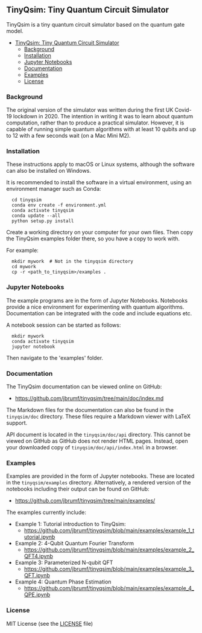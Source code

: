 ## TinyQsim: Tiny Quantum Circuit Simulator

TinyQsim is a tiny quantum circuit simulator based on the quantum gate model.

<!-- TOC -->

- [TinyQsim: Tiny Quantum Circuit Simulator](#tinyqsim-tiny-quantum-circuit-simulator)
  - [Background](#background)
  - [Installation](#installation)
  - [Jupyter Notebooks](#jupyter-notebooks)
  - [Documentation](#documentation)
  - [Examples](#examples)
  - [License](#license)

<!-- TOC -->

### Background

The original version of the simulator was written during the first UK Covid-19 lockdown in 2020. The intention in writing it was to learn about quantum computation, rather than to produce a practical simulator. However, it is capable of running simple quantum algorithms with at least 10 qubits and up to 12 with a few seconds wait (on a Mac Mini M2).

### Installation

These instructions apply to macOS or Linux systems, although the software can also be installed on Windows.

It is recommended to install the software in a virtual environment, using an environment manager such as Conda:

```
  cd tinyqsim
  conda env create -f environment.yml
  conda activate tinyqsim
  conda update --all
  python setup.py install
```

Create a working directory on your computer for your own files. Then copy the TinyQsim examples folder there, so you have a copy to work with.

For example:

```
  mkdir mywork  # Not in the tinyqsim directory
  cd mywork
  cp -r <path_to_tinyqsim>/examples .
```

### Jupyter Notebooks

The example programs are in the form of Jupyter Notebooks. Notebooks provide a nice environment for experimenting with quantum algorithms. Documentation can be integrated with the code and include equations etc.

A notebook session can be started as follows:

```
  mkdir mywork
  conda activate tinyqsim
  jupyter notebook
```

Then navigate to the 'examples' folder.

### Documentation

The TinyQsim documentation can be viewed online on GitHub:

- https://github.com/jbrumf/tinyqsim/tree/main/doc/index.md

The Markdown files for the documentation can also be found in the `tinyqsim/doc` directory. These files require a Markdown viewer with LaTeX support.

API document is located in the `tinyqsim/doc/api` directory. This cannot be viewed on GitHub as GitHub does not render HTML pages. Instead, open your downloaded copy of `tinyqsim/doc/api/index.html` in a browser. 

### Examples

Examples are provided in the form of Jupyter notebooks. These are located in the `tinyqsim/examples` directory. Alternatively, a rendered version of the notebooks including their output can be found on GitHub:

- https://github.com/jbrumf/tinyqsim/tree/main/examples/

The examples currently include:

- Example 1: Tutorial introduction to TinyQsim:
    - https://github.com/jbrumf/tinyqsim/blob/main/examples/example_1_tutorial.ipynb
- Example 2: 4-Qubit Quantum Fourier Transform
    - https://github.com/jbrumf/tinyqsim/blob/main/examples/example_2_QFT4.ipynb
- Example 3: Parameterized N-qubit QFT
    - https://github.com/jbrumf/tinyqsim/blob/main/examples/example_3_QFT.ipynb
- Example 4: Quantum Phase Estimation
    - https://github.com/jbrumf/tinyqsim/blob/main/examples/example_4_QPE.ipynb

### License

MIT License (see the [LICENSE](LICENSE) file)






